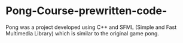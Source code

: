 # Pong-Course-prewritten-code-

Pong was a project developed using C++ and SFML (Simple and Fast Multimedia Library) which is similar to the original game pong. 
